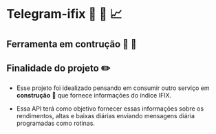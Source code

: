 # Telegram-ifix :robot: :speech_balloon: :chart_with_upwards_trend:


## Ferramenta em contrução :construction_worker: :construction:

## Finalidade do projeto :pencil2:

- Esse projeto foi idealizado pensando em consumir outro serviço em **construção** :construction: que fornece informações do índice IFIX.

- Essa API terá como objetivo fornecer essas informações sobre os rendimentos, altas e baixas diárias enviando mensagens diária programadas como rotinas. 
